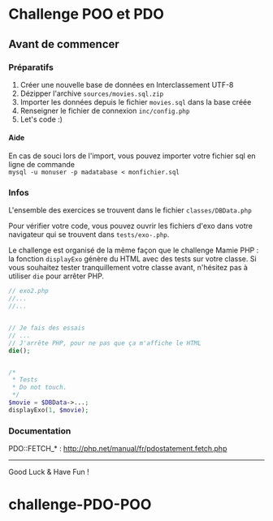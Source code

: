 # Challenge POO et PDO

## Avant de commencer

### Préparatifs

1. Créer une nouvelle base de données en Interclassement UTF-8
2. Dézipper l'archive `sources/movies.sql.zip`
3. Importer les données depuis le fichier `movies.sql` dans la base créée
4. Renseigner le fichier de connexion `inc/config.php`
5. Let's code :)

#### Aide

En cas de souci lors de l'import, vous pouvez importer votre fichier sql en ligne de commande  
`mysql -u monuser -p madatabase < monfichier.sql`

### Infos

L'ensemble des exercices se trouvent dans le fichier `classes/DBData.php`

Pour vérifier votre code, vous pouvez ouvrir les fichiers d'exo dans votre navigateur qui se trouvent dans `tests/exo-.php`.

Le challenge est organisé de la même façon que le challenge Mamie PHP : la fonction `displayExo` génère du HTML avec des tests sur votre classe. Si vous souhaitez tester tranquillement votre classe avant, n'hésitez pas à utiliser `die` pour arrêter PHP.

```php
// exo2.php
//...
//...


// Je fais des essais
// ...
// J'arrête PHP, pour ne pas que ça m'affiche le HTML
die();


/*
 * Tests
 * Do not touch.
 */
$movie = $DBData->...;
displayExo(1, $movie);
```

### Documentation

PDO::FETCH_* : http://php.net/manual/fr/pdostatement.fetch.php


---

Good Luck & Have Fun !
# challenge-PDO-POO
